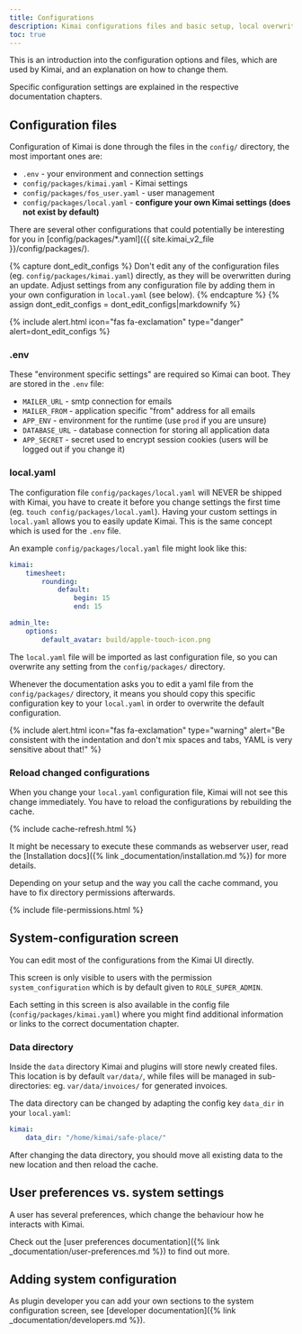 ```yaml
---
title: Configurations
description: Kimai configurations files and basic setup, local overwrites and the cache
toc: true
---
```


This is an introduction into the configuration options and files, which are used by Kimai, and an explanation on how to change them. 
 
Specific configuration settings are explained in the respective documentation chapters.

## Configuration files

Configuration of Kimai is done through the files in the `config/` directory, the most important ones are:

- `.env` - your environment and connection settings
- `config/packages/kimai.yaml` - Kimai settings
- `config/packages/fos_user.yaml` - user management
- `config/packages/local.yaml` - **configure your own Kimai settings (does not exist by default)**

There are several other configurations that could potentially be interesting for you in [config/packages/*.yaml]({{ site.kimai_v2_file }}/config/packages/).

{% capture dont_edit_configs %}
Don't edit any of the configuration files (eg. `config/packages/kimai.yaml`) directly, as they will be overwritten during an update.
Adjust settings from any configuration file by adding them in your own configuration in `local.yaml` (see below).
{% endcapture %}
{% assign dont_edit_configs = dont_edit_configs|markdownify %}

{% include alert.html icon="fas fa-exclamation" type="danger" alert=dont_edit_configs %}

### .env

These "environment specific settings" are required so Kimai can boot. They are stored in the `.env` file:
 
- `MAILER_URL` - smtp connection for emails
- `MAILER_FROM` - application specific "from" address for all emails
- `APP_ENV` - environment for the runtime (use `prod` if you are unsure)
- `DATABASE_URL` - database connection for storing all application data
- `APP_SECRET` - secret used to encrypt session cookies (users will be logged out if you change it) 

### local.yaml

The configuration file `config/packages/local.yaml` will NEVER be shipped with Kimai, 
you have to create it before you change settings the first time (eg. `touch config/packages/local.yaml`).
Having your custom settings in `local.yaml` allows you to easily update Kimai. 
This is the same concept which is used for the `.env` file.

An example `config/packages/local.yaml` file might look like this:

```yaml
kimai:
    timesheet:
        rounding:
            default:
                begin: 15
                end: 15

admin_lte:
    options:
        default_avatar: build/apple-touch-icon.png
```

The `local.yaml` file will be imported as last configuration file, so you can overwrite any setting from the `config/packages/` directory.

Whenever the documentation asks you to edit a yaml file from the `config/packages/` directory, it means you should copy 
this specific configuration key to your `local.yaml` in order to overwrite the default configuration.

{% include alert.html icon="fas fa-exclamation" type="warning" alert="Be consistent with the indentation and don't mix spaces and tabs, YAML is very sensitive about that!" %}

### Reload changed configurations

When you change your `local.yaml` configuration file, Kimai will not see this change immediately. 
You have to reload the configurations by rebuilding the cache.

{% include cache-refresh.html %} 

It might be necessary to execute these commands as webserver user, 
read the [Installation docs]({% link _documentation/installation.md %}) for more details.

Depending on your setup and the way you call the cache command, you have to fix directory permissions afterwards. 
 
{% include file-permissions.html %} 

## System-configuration screen

You can edit most of the configurations from the Kimai UI directly.

This screen is only visible to users with the permission `system_configuration` which is by default given to `ROLE_SUPER_ADMIN`.

Each setting in this screen is also available in the config file (`config/packages/kimai.yaml`) where you might find 
additional information or links to the correct documentation chapter.

### Data directory

Inside the `data` directory Kimai and plugins will store newly created files.
This location is by default `var/data/`, while files will be managed in sub-directories: eg. `var/data/invoices/` for generated invoices.

The data directory can be changed by adapting the config key `data_dir` in your `local.yaml`:

```yaml
kimai:
    data_dir: "/home/kimai/safe-place/"
```

After changing the data directory, you should move all existing data to the new location and then reload the cache.

## User preferences vs. system settings

A user has several preferences, which change the behaviour how he interacts with Kimai.

Check out the [user preferences documentation]({% link _documentation/user-preferences.md %}) to find out more.

## Adding system configuration

As plugin developer you can add your own sections to the system configuration screen, see [developer documentation]({% link _documentation/developers.md %}).
